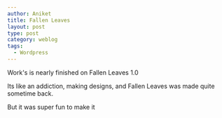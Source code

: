 ```yaml
---
author: Aniket
title: Fallen Leaves
layout: post
type: post
category: weblog
tags:
  - Wordpress
---
```


Work's is nearly finished on Fallen Leaves 1.0

Its like an addiction, making designs, and Fallen Leaves was made quite sometime back.

But it was super fun to make it